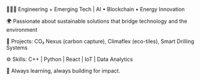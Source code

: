 👩🏽‍💻 Engineering + Emerging Tech | AI • Blockchain • Energy Innovation

🌍 Passionate about sustainable solutions that bridge technology and the environment 

🔬 Projects: CO₂ Nexus (carbon capture), Climaflex (eco-tiles), Smart Drilling Systems 

⚙️ Skills: C++ | Python | React | IoT | Data Analytics 

🧠 Always learning, always building for impact.
